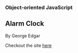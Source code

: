 ### Object-oriented JavaScript

  ## Alarm Clock
  By George Edgar

Checkout the site [here](https://georgeedgar00.github.io/alarm-clock/) 